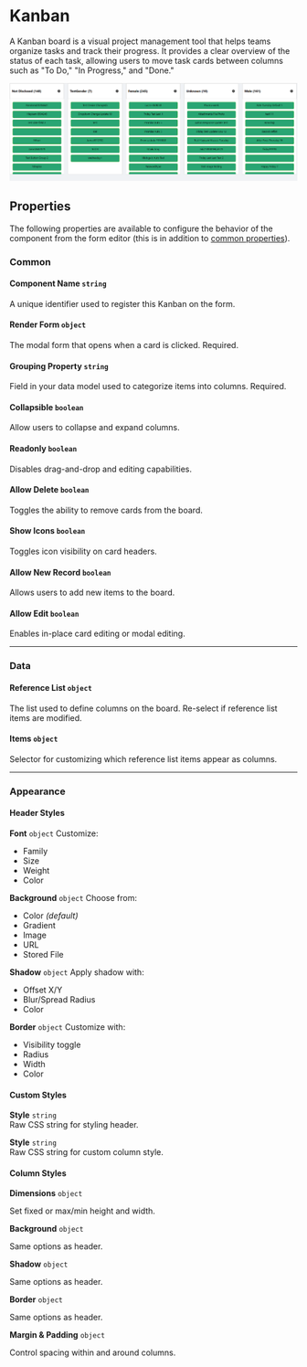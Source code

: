 # Kanban

A Kanban board is a visual project management tool that helps teams organize tasks and track their progress. It provides a clear overview of the status of each task, allowing users to move task cards between columns such as "To Do," "In Progress," and "Done."

![Image](../Advanced/images/Kanban1.png)

## Properties

The following properties are available to configure the behavior of the component from the form editor (this is in addition to [common properties](/docs/front-end-basics/form-components/common-component-properties)).

### Common
#### **Component Name** `string`
A unique identifier used to register this Kanban on the form.

#### **Render Form** `object`  
The modal form that opens when a card is clicked. Required.

#### **Grouping Property** `string`  
Field in your data model used to categorize items into columns. Required.

#### **Collapsible** `boolean`  
Allow users to collapse and expand columns.

#### **Readonly** `boolean`  
Disables drag-and-drop and editing capabilities.

#### **Allow Delete** `boolean`  
Toggles the ability to remove cards from the board.

#### **Show Icons** `boolean`  
Toggles icon visibility on card headers.

#### **Allow New Record** `boolean`  
Allows users to add new items to the board.

#### **Allow Edit** `boolean`  
Enables in-place card editing or modal editing.

___

### Data
#### **Reference List** `object`  
The list used to define columns on the board. Re-select if reference list items are modified.

#### **Items** `object`  
Selector for customizing which reference list items appear as columns.

___

### Appearance

#### Header Styles

**Font**  ``object`` 
Customize:
- Family
- Size
- Weight
- Color

**Background** ``object`` 
Choose from:
- Color *(default)*
- Gradient
- Image
- URL
- Stored File

**Shadow** ``object`` 
Apply shadow with:
- Offset X/Y
- Blur/Spread Radius
- Color

**Border** ``object`` 
Customize with:
- Visibility toggle
- Radius
- Width
- Color

#### Custom Styles

**Style** `string`  
Raw CSS string for styling header.

**Style** `string`  
Raw CSS string for custom column style.

#### Column Styles

**Dimensions**  ``object`` 

Set fixed or max/min height and width.

**Background** ``object`` 

Same options as header.

**Shadow** ``object``

Same options as header.

**Border** ``object``

Same options as header.

**Margin & Padding**  ``object``

Control spacing within and around columns.





